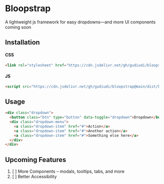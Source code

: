 # Bloopstrap

A lightweight js framework for easy dropdowns—and more UI components coming soon

## Installation

#### CSS
```html
<link rel="stylesheet" href="https://cdn.jsdelivr.net/gh/gudiudi/bloopstrap@main/dist/bloopstrap.min.css">
```

#### JS
```html
<script src="https://cdn.jsdelivr.net/gh/gudiudi/bloopstrap@main/dist/bloopstrap.min.js"></script>
```

## Usage

```html
<div class="dropdown">
  <button class="btn" type="button" data-toggle="dropdown">Dropdown</button>
  <div class="dropdown-menu">
    <a class="dropdown-item" href="#">Action</a>
    <a class="dropdown-item" href="#">Another action</a>
    <a class="dropdown-item" href="#">Something else here</a>
  </div>
</div>
```

## Upcoming Features

1. [ ] More Components – modals, tooltips, tabs, and more
2. [ ] Better Accessibility